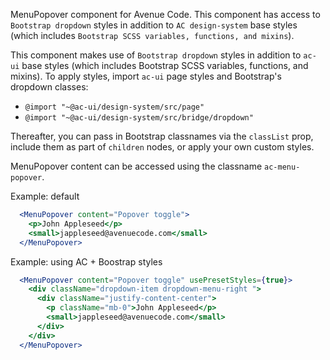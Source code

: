 MenuPopover component for Avenue Code.
This component has access to `Bootstrap dropdown` styles in addition to `AC design-system` base styles (which includes `Bootstrap SCSS variables, functions, and mixins`). 

This component makes use of `Bootstrap dropdown` styles in addition to `ac-ui` base styles (which includes Bootstrap SCSS variables, functions, and mixins).
To apply styles, import `ac-ui` page styles and Bootstrap's dropdown classes:
  * `@import "~@ac-ui/design-system/src/page"`
  * `@import "~@ac-ui/design-system/src/bridge/dropdown"`
  
Thereafter, you can pass in Bootstrap classnames via the `classList` prop, include them as part of `children` nodes, or apply your own custom styles.

MenuPopover content can be accessed using the classname `ac-menu-popover`.

Example: default
```jsx
  <MenuPopover content="Popover toggle">
    <p>John Appleseed</p>
    <small>jappleseed@avenuecode.com</small>
  </MenuPopover>
```

Example: using AC + Boostrap styles
```jsx
  <MenuPopover content="Popover toggle" usePresetStyles={true}>
    <div className="dropdown-item dropdown-menu-right ">
      <div className="justify-content-center">
        <p className="mb-0">John Appleseed</p>
        <small>jappleseed@avenuecode.com</small>
      </div>
    </div>
  </MenuPopover>
```
